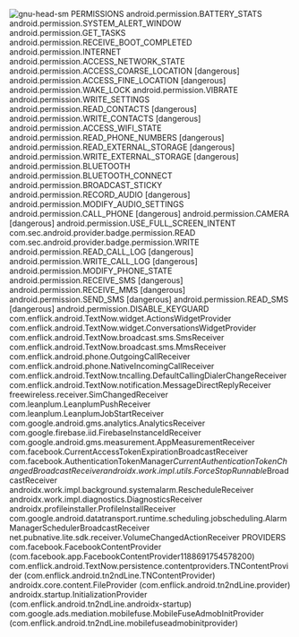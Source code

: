 ![gnu-head-sm](https://github.com/github/docs/assets/134897604/9ad48e64-8cad-4234-b1d0-229134c5edd1)
PERMISSIONS
android.permission.BATTERY_STATS
android.permission.SYSTEM_ALERT_WINDOW
android.permission.GET_TASKS
android.permission.RECEIVE_BOOT_COMPLETED
android.permission.INTERNET
android.permission.ACCESS_NETWORK_STATE
android.permission.ACCESS_COARSE_LOCATION [dangerous]
android.permission.ACCESS_FINE_LOCATION [dangerous]
android.permission.WAKE_LOCK
android.permission.VIBRATE
android.permission.WRITE_SETTINGS
android.permission.READ_CONTACTS [dangerous]
android.permission.WRITE_CONTACTS [dangerous]
android.permission.ACCESS_WIFI_STATE
android.permission.READ_PHONE_NUMBERS [dangerous]
android.permission.READ_EXTERNAL_STORAGE [dangerous]
android.permission.WRITE_EXTERNAL_STORAGE [dangerous]
android.permission.BLUETOOTH
android.permission.BLUETOOTH_CONNECT
android.permission.BROADCAST_STICKY
android.permission.RECORD_AUDIO [dangerous]
android.permission.MODIFY_AUDIO_SETTINGS
android.permission.CALL_PHONE [dangerous]
android.permission.CAMERA [dangerous]
android.permission.USE_FULL_SCREEN_INTENT
com.sec.android.provider.badge.permission.READ
com.sec.android.provider.badge.permission.WRITE
android.permission.READ_CALL_LOG [dangerous]
android.permission.WRITE_CALL_LOG [dangerous]
android.permission.MODIFY_PHONE_STATE
android.permission.RECEIVE_SMS [dangerous]
android.permission.RECEIVE_MMS [dangerous]
android.permission.SEND_SMS [dangerous]
android.permission.READ_SMS [dangerous]
android.permission.DISABLE_KEYGUARD
com.enflick.android.TextNow.widget.ActionsWidgetProvider
com.enflick.android.TextNow.widget.ConversationsWidgetProvider
com.enflick.android.TextNow.broadcast.sms.SmsReceiver
com.enflick.android.TextNow.broadcast.sms.MmsReceiver
com.enflick.android.phone.OutgoingCallReceiver
com.enflick.android.phone.NativeIncomingCallReceiver
com.enflick.android.TextNow.tncalling.DefaultCallingDialerChangeReceiver
com.enflick.android.TextNow.notification.MessageDirectReplyReceiver
freewireless.receiver.SimChangedReceiver
com.leanplum.LeanplumPushReceiver
com.leanplum.LeanplumJobStartReceiver
com.google.android.gms.analytics.AnalyticsReceiver
com.google.firebase.iid.FirebaseInstanceIdReceiver
com.google.android.gms.measurement.AppMeasurementReceiver
com.facebook.CurrentAccessTokenExpirationBroadcastReceiver
com.facebook.AuthenticationTokenManager$CurrentAuthenticationTokenChangedBroadcastReceiver
androidx.work.impl.utils.ForceStopRunnable$BroadcastReceiver
androidx.work.impl.background.systemalarm.RescheduleReceiver
androidx.work.impl.diagnostics.DiagnosticsReceiver
androidx.profileinstaller.ProfileInstallReceiver
com.google.android.datatransport.runtime.scheduling.jobscheduling.AlarmManagerSchedulerBroadcastReceiver
net.pubnative.lite.sdk.receiver.VolumeChangedActionReceiver
PROVIDERS
com.facebook.FacebookContentProvider (com.facebook.app.FacebookContentProvider1188691754578200)
com.enflick.android.TextNow.persistence.contentproviders.TNContentProvider (com.enflick.android.tn2ndLine.TNContentProvider)
androidx.core.content.FileProvider (com.enflick.android.tn2ndLine.provider)
androidx.startup.InitializationProvider (com.enflick.android.tn2ndLine.androidx-startup)
com.google.ads.mediation.mobilefuse.MobileFuseAdmobInitProvider (com.enflick.android.tn2ndLine.mobilefuseadmobinitprovider)
